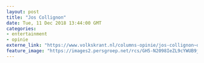 ```yaml
---
layout: post
title: "Jos Collignon"
date: Tue, 11 Dec 2018 13:44:00 GMT
categories: 
- entertainment 
- opinie 
externe_link: "https://www.volkskrant.nl/columns-opinie/jos-collignon~q4b4fe86/"
feature_image: "https://images2.persgroep.net/rcs/GH5-N2098IeZL9cYWUB9jeSUbts/diocontent/147298271/_crop/1839/811/1422/1422/_fill/320/320?appId=93a17a8fd81db0de025c8abd1cca1279&quality=0.85"
---
```



